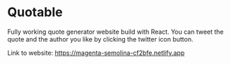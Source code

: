 # Quotable

Fully working quote generator website build with React.
You can tweet the quote and the author you like by clicking the twitter icon button.

Link to website: https://magenta-semolina-cf2bfe.netlify.app
